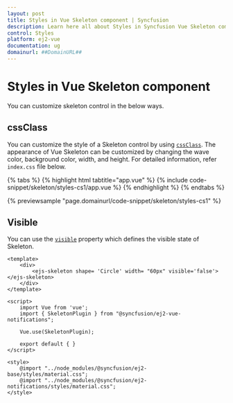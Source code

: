 ```yaml
---
layout: post
title: Styles in Vue Skeleton component | Syncfusion
description: Learn here all about Styles in Syncfusion Vue Skeleton component of Syncfusion Essential JS 2 and more.
control: Styles 
platform: ej2-vue
documentation: ug
domainurl: ##DomainURL##
---
```


# Styles in Vue Skeleton component

You can customize skeleton control in the below ways.

## cssClass

You can customize the style of a Skeleton control by using [`cssClass`](https://ej2.syncfusion.com/vue/documentation/api/skeleton/#cssclass). The appearance of Vue Skeleton can be customized by changing the wave color, background color, width, and height. For detailed information, refer `index.css` file below.

{% tabs %}
{% highlight html tabtitle="app.vue" %}
{% include code-snippet/skeleton/styles-cs1/app.vue %}
{% endhighlight %}
{% endtabs %}
        
{% previewsample "page.domainurl/code-snippet/skeleton/styles-cs1" %}

## Visible

You can use the [`visible`](https://ej2.syncfusion.com/vue/documentation/api/skeleton/#visible) property which defines the visible state of Skeleton.

```
<template>
    <div>
        <ejs-skeleton shape= 'Circle' width= "60px" visible='false'></ejs-skeleton>
    </div>
</template>

<script>
    import Vue from 'vue';
    import { SkeletonPlugin } from "@syncfusion/ej2-vue-notifications";

    Vue.use(SkeletonPlugin);

    export default { }
</script>

<style>
    @import "../node_modules/@syncfusion/ej2-base/styles/material.css";
    @import "../node_modules/@syncfusion/ej2-notifications/styles/material.css";
</style>
```
